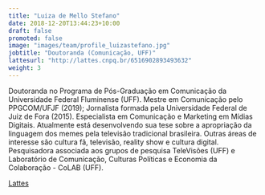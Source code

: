 ```yaml
---
title: "Luiza de Mello Stefano"
date: 2018-12-20T13:44:23+10:00
draft: false
promoted: false
image: "images/team/profile_luizastefano.jpg"
jobtitle: "Doutoranda (Comunicação, UFF)"
lattesurl: "http://lattes.cnpq.br/6516902893493632"
weight: 3
---
```


Doutoranda no Programa de Pós-Graduação em Comunicação da Universidade Federal Fluminense (UFF). Mestre em Comunicação pelo PPGCOM/UFJF (2019); Jornalista formada pela Universidade Federal de Juiz de Fora (2015). Especialista em Comunicação e Marketing em Mídias Digitais. Atualmente está desenvolvendo sua tese sobre a apropriação da linguagem dos memes pela televisão tradicional brasileira. Outras áreas de interesse são cultura fã, televisão, reality show e cultura digital. Pesquisadora associada aos grupos de pesquisa TeleVisões (UFF) e Laboratório de Comunicação, Culturas Políticas e Economia da Colaboração - CoLAB (UFF).

<a href="http://lattes.cnpq.br/6516902893493632">Lattes</a>
